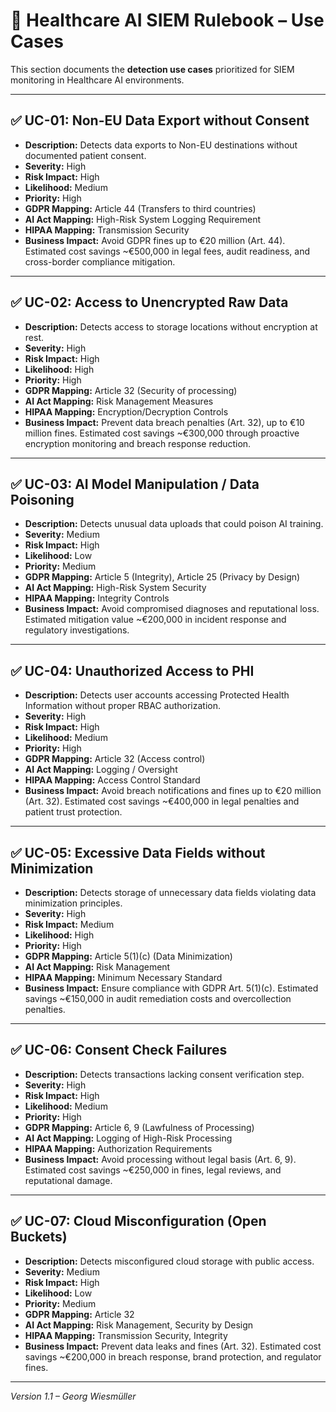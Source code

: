 # 📌 Healthcare AI SIEM Rulebook – Use Cases

This section documents the **detection use cases** prioritized for SIEM monitoring in Healthcare AI environments.

---

## ✅ UC-01: Non-EU Data Export without Consent

- **Description:** Detects data exports to Non-EU destinations without documented patient consent.
- **Severity:** High
- **Risk Impact:** High
- **Likelihood:** Medium
- **Priority:** High
- **GDPR Mapping:** Article 44 (Transfers to third countries)
- **AI Act Mapping:** High-Risk System Logging Requirement
- **HIPAA Mapping:** Transmission Security
- **Business Impact:** Avoid GDPR fines up to €20 million (Art. 44). Estimated cost savings ~€500,000 in legal fees, audit readiness, and cross-border compliance mitigation.


---

## ✅ UC-02: Access to Unencrypted Raw Data

- **Description:** Detects access to storage locations without encryption at rest.
- **Severity:** High
- **Risk Impact:** High
- **Likelihood:** High
- **Priority:** High
- **GDPR Mapping:** Article 32 (Security of processing)
- **AI Act Mapping:** Risk Management Measures
- **HIPAA Mapping:** Encryption/Decryption Controls
- **Business Impact:** Prevent data breach penalties (Art. 32), up to €10 million fines. Estimated cost savings ~€300,000 through proactive encryption monitoring and breach response reduction.

---

## ✅ UC-03: AI Model Manipulation / Data Poisoning

- **Description:** Detects unusual data uploads that could poison AI training.
- **Severity:** Medium
- **Risk Impact:** High
- **Likelihood:** Low
- **Priority:** Medium
- **GDPR Mapping:** Article 5 (Integrity), Article 25 (Privacy by Design)
- **AI Act Mapping:** High-Risk System Security
- **HIPAA Mapping:** Integrity Controls
- **Business Impact:** Avoid compromised diagnoses and reputational loss. Estimated mitigation value ~€200,000 in incident response and regulatory investigations.

---

## ✅ UC-04: Unauthorized Access to PHI

- **Description:** Detects user accounts accessing Protected Health Information without proper RBAC authorization.
- **Severity:** High
- **Risk Impact:** High
- **Likelihood:** Medium
- **Priority:** High
- **GDPR Mapping:** Article 32 (Access control)
- **AI Act Mapping:** Logging / Oversight
- **HIPAA Mapping:** Access Control Standard
- **Business Impact:** Avoid breach notifications and fines up to €20 million (Art. 32). Estimated cost savings ~€400,000 in legal penalties and patient trust protection.

---

## ✅ UC-05: Excessive Data Fields without Minimization

- **Description:** Detects storage of unnecessary data fields violating data minimization principles.
- **Severity:** High
- **Risk Impact:** Medium
- **Likelihood:** High
- **Priority:** High
- **GDPR Mapping:** Article 5(1)(c) (Data Minimization)
- **AI Act Mapping:** Risk Management
- **HIPAA Mapping:** Minimum Necessary Standard
- **Business Impact:** Ensure compliance with GDPR Art. 5(1)(c). Estimated savings ~€150,000 in audit remediation costs and overcollection penalties.

---

## ✅ UC-06: Consent Check Failures

- **Description:** Detects transactions lacking consent verification step.
- **Severity:** High
- **Risk Impact:** High
- **Likelihood:** Medium
- **Priority:** High
- **GDPR Mapping:** Article 6, 9 (Lawfulness of Processing)
- **AI Act Mapping:** Logging of High-Risk Processing
- **HIPAA Mapping:** Authorization Requirements
- **Business Impact:** Avoid processing without legal basis (Art. 6, 9). Estimated cost savings ~€250,000 in fines, legal reviews, and reputational damage.

---

## ✅ UC-07: Cloud Misconfiguration (Open Buckets)

- **Description:** Detects misconfigured cloud storage with public access.
- **Severity:** Medium
- **Risk Impact:** High
- **Likelihood:** Low
- **Priority:** Medium
- **GDPR Mapping:** Article 32
- **AI Act Mapping:** Risk Management, Security by Design
- **HIPAA Mapping:** Transmission Security, Integrity
- **Business Impact:** Prevent data leaks and fines (Art. 32). Estimated cost savings ~€200,000 in breach response, brand protection, and regulator fines.

---

*Version 1.1 – Georg Wiesmüller*


